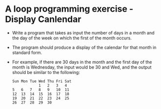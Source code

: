 # A loop programming exercise - Display Canlendar

- Write a program that takes as input the number of days in a month and the day of the week on which the first of the month occurs. 

- The program should produce a display of the calendar for that month in standard form. 

- For example, if there are 30 days in the month and the first day of the month is Wednesday, the input would be 30 and Wed, and the output should be similar to the following:

  ```
  Sun Mon Tue Wed Thu Fri Sat 
              1   2   3   4
  5   6   7   8   9   10  11 
  12  13  14  15  16  17  18 
  19  20  21  22  23  24  25 
  26  27  28  29  30

  ```